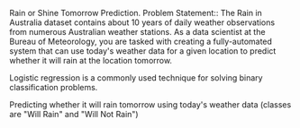 Rain or Shine Tomorrow Prediction.
Problem Statement::
The Rain in Australia dataset contains about 10 years of daily weather observations from numerous Australian weather stations. As a data scientist at the Bureau of Meteorology, you are tasked with creating a fully-automated system that can use today's weather data for a given location to predict whether it will rain at the location tomorrow.

Logistic regression is a commonly used technique for solving binary classification problems.

Predicting whether it will rain tomorrow using today's weather data (classes are "Will Rain" and "Will Not Rain")
